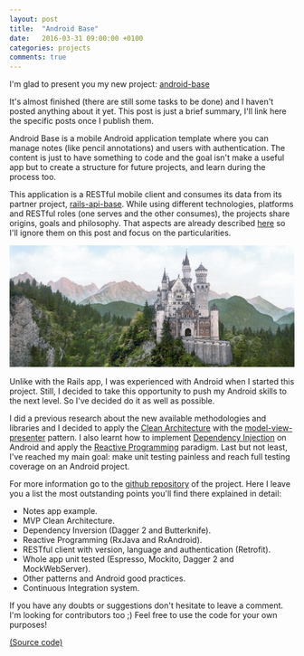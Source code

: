 ```yaml
---
layout: post
title:  "Android Base"
date:   2016-03-31 09:00:00 +0100
categories: projects
comments: true
---
```


I'm glad to present you my new project:
[android-base](https://github.com/jordifierro/android-base)

It's almost finished (there are still some tasks to be done)
and I haven't posted anything about it yet.
This post is just a brief summary,
I'll link here the specific posts once I publish them.

Android Base is a mobile Android application template
where you can manage notes (like pencil annotations)
and users with authentication.
The content is just to have something to code
and the goal isn't make a useful app
but to create a structure for future projects,
and learn during the process too.

This application is a RESTful mobile client
and consumes its data from its partner project,
[rails-api-base](https://github.com/jordifierro/rails-api-base).
While using different technologies, platforms and RESTful roles
(one serves and the other consumes),
the projects share origins, goals and philosophy.
That aspects are already described [here](/rails-api-base)
so I'll ignore them on this post and focus on the particularities.

![Neuschwanstein Castle](/assets/images/neuschwanstein_castle.jpg)

Unlike with the Rails app,
I was experienced with Android when I started this project.
Still, I decided to take this opportunity
to push my Android skills to the next level.
So I've decided do it as well as possible.

I did a previous research about the new available methodologies and libraries
and I decided to apply the
[Clean Architecture](https://blog.8thlight.com/uncle-bob/2012/08/13/the-clean-architecture.html)
with the
[model-view-presenter](http://fernandocejas.com/2014/09/03/architecting-android-the-clean-way/)
 pattern.
I also learnt how to implement
[Dependency Injection](https://guides.codepath.com/android/Dependency-Injection-with-Dagger-2)
on Android
and apply the
[Reactive Programming](https://gist.github.com/staltz/868e7e9bc2a7b8c1f754)
paradigm.
Last but not least, I've reached my main goal: make unit testing painless
and reach full testing coverage on an Android project.

For more information go to the
[github repository](https://github.com/jordifierro/android-base)
of the project.
Here I leave you a list the most outstanding points
you'll find there explained in detail:

* Notes app example.
* MVP Clean Architecture.
* Dependency Inversion (Dagger 2 and Butterknife).
* Reactive Programming (RxJava and RxAndroid).
* RESTful client with version, language and authentication (Retrofit).
* Whole app unit tested (Espresso, Mockito, Dagger 2 and MockWebServer).
* Other patterns and Android good practices.
* Continuous Integration system.

If you have any doubts or suggestions don't hesitate to leave a comment.
I'm looking for contributors too ;)
Feel free to use the code for your own purposes!

[(Source code)](https://github.com/jordifierro/android-base)

